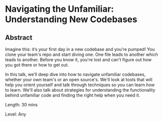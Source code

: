 # Navigating the Unfamiliar: Understanding New Codebases

## Abstract

Imagine this: it’s your first day in a new codebase and you’re pumped! You clone your team's repo and start diving one. One file leads to another which leads to another. Before you know it, you're lost and can't figure out how you got there or how to get out.

In this talk, we’ll deep dive into how to navigate unfamiliar codebases, whether your own team's or an open source's. We'll look at tools that will help you orient yourself and talk through techniques so you can learn _how_ to learn. We'll also talk about strategies for understanding the functionality behind unfamiliar code and finding the right help when you need it.

Length: 30 mins

Level: Any
